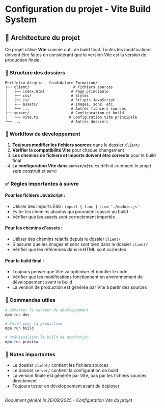 # Configuration du projet - Vite Build System

## 🚀 Architecture du projet

Ce projet utilise **Vite** comme outil de build final. Toutes les modifications doivent être faites en considérant que la version Vite est la version de production finale.

### 📁 Structure des dossiers

```
Portfolio Alegria - Candidature Formation/
├── client/                    # Fichiers sources
│   ├── index.html            # Page principale
│   ├── css/                  # Styles
│   ├── js/                   # Scripts JavaScript
│   ├── assets/               # Images, sons, etc.
│   └── ...                   # Autres fichiers sources
├── server/                   # Configuration et build
│   └── vite.ts              # Configuration Vite principale
└── ...                       # Autres dossiers
```

### 🔧 Workflow de développement

1. **Toujours modifier les fichiers sources** dans le dossier `client/`
2. **Vérifier la compatibilité Vite** pour chaque changement
3. **Les chemins de fichiers et imports doivent être corrects** pour le build final
4. **La configuration Vite dans `server/vite.ts`** définit comment le projet sera construit et servi

### ✅ Règles importantes à suivre

#### Pour les fichiers JavaScript :

- Utiliser des imports ES6 : `import { func } from './module.js'`
- Éviter les chemins absolus qui pourraient casser au build
- Vérifier que les assets sont correctement importés

#### Pour les chemins d'assets :

- Utiliser des chemins relatifs depuis le dossier `client/`
- S'assurer que les images et sons sont bien dans le dossier `client/`
- Vérifier que les références dans le HTML sont correctes

#### Pour le build final :

- Toujours penser que Vite va optimiser et bundler le code
- Vérifier que les modifications fonctionnent en environnement de développement avant le build
- La version de production est générée par Vite à partir des sources

### 🎯 Commandes utiles

```bash
# Démarrer le serveur de développement
npm run dev

# Build pour la production
npm run build

# Prévisualiser le build de production
npm run preview
```

### 📝 Notes importantes

- Le dossier `client/` contient les fichiers sources
- Le dossier `server/` contient la configuration de build
- La version finale est générée par Vite, pas par les fichiers sources directement
- Toujours tester en développement avant de déployer

---

_Document généré le 26/09/2025 - Configuration Vite du projet_
